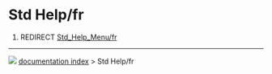 # Std Help/fr
1.  REDIRECT [Std_Help_Menu/fr](Std_Help_Menu/fr.md)



---
![](images/Right_arrow.png) [documentation index](../README.md) > Std Help/fr
